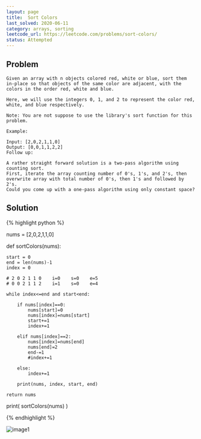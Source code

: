 ```yaml
---
layout: page
title:  Sort Colors
last_solved: 2020-06-11
category: arrays, sorting
leetcode_url: https://leetcode.com/problems/sort-colors/
status: Attempted
---
```


Problem
-------

```
Given an array with n objects colored red, white or blue, sort them in-place so that objects of the same color are adjacent, with the colors in the order red, white and blue.

Here, we will use the integers 0, 1, and 2 to represent the color red, white, and blue respectively.

Note: You are not suppose to use the library's sort function for this problem.

Example:

Input: [2,0,2,1,1,0]
Output: [0,0,1,1,2,2]
Follow up:

A rather straight forward solution is a two-pass algorithm using counting sort.
First, iterate the array counting number of 0's, 1's, and 2's, then overwrite array with total number of 0's, then 1's and followed by 2's.
Could you come up with a one-pass algorithm using only constant space?

```

Solution
----------

{% highlight python %}

nums = [2,0,2,1,1,0]

def sortColors(nums):
    
    start = 0
    end = len(nums)-1
    index = 0
    
    # 2 0 2 1 1 0    i=0    s=0    e=5
    # 0 0 2 1 1 2    i=1    s=0    e=4
    
    while index<=end and start<end:
        
        if nums[index]==0:
            nums[start]=0
            nums[index]=nums[start]
            start+=1
            index+=1
        
        elif nums[index]==2:
            nums[index]=nums[end]
            nums[end]=2
            end-=1
            #index+=1
        
        else:
            index+=1
    
        print(nums, index, start, end)
    
    return nums


print( sortColors(nums) )

{% endhighlight %}


![image1]()
